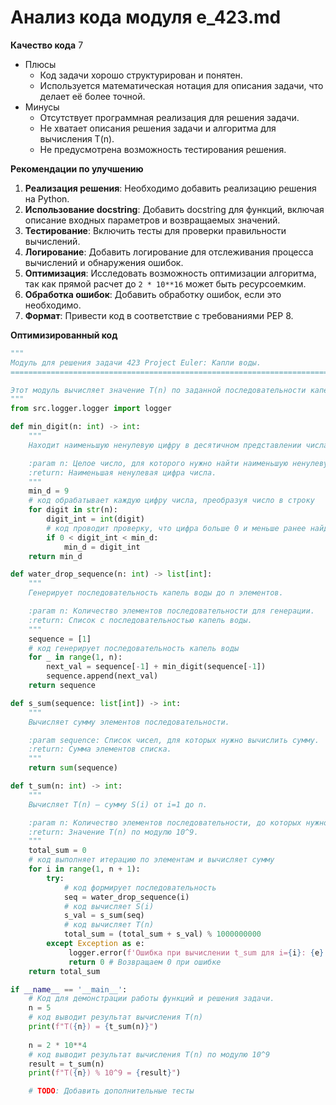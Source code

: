 # Анализ кода модуля e_423.md

**Качество кода**
7
- Плюсы
    - Код задачи хорошо структурирован и понятен.
    - Используется математическая нотация для описания задачи, что делает её более точной.
- Минусы
    - Отсутствует программная реализация для решения задачи.
    - Не хватает описания решения задачи и алгоритма для вычисления T(n).
    - Не предусмотрена возможность тестирования решения.

**Рекомендации по улучшению**
1. **Реализация решения**: Необходимо добавить реализацию решения на Python.
2. **Использование docstring**: Добавить docstring для функций, включая описание входных параметров и возвращаемых значений.
3. **Тестирование**: Включить тесты для проверки правильности вычислений.
4. **Логирование**: Добавить логирование для отслеживания процесса вычислений и обнаружения ошибок.
5. **Оптимизация**: Исследовать возможность оптимизации алгоритма, так как прямой расчет до `2 * 10**16` может быть ресурсоемким.
6. **Обработка ошибок**: Добавить обработку ошибок, если это необходимо.
7. **Формат**: Привести код в соответствие с требованиями PEP 8.

**Оптимизированный код**
```python
"""
Модуль для решения задачи 423 Project Euler: Капли воды.
=========================================================================================

Этот модуль вычисляет значение T(n) по заданной последовательности капель воды и возвращает результат по модулю 10^9.
"""
from src.logger.logger import logger

def min_digit(n: int) -> int:
    """
    Находит наименьшую ненулевую цифру в десятичном представлении числа.

    :param n: Целое число, для которого нужно найти наименьшую ненулевую цифру.
    :return: Наименьшая ненулевая цифра числа.
    """
    min_d = 9
    # код обрабатывает каждую цифру числа, преобразуя число в строку
    for digit in str(n):
        digit_int = int(digit)
        # код проводит проверку, что цифра больше 0 и меньше ранее найденного минимума
        if 0 < digit_int < min_d:
            min_d = digit_int
    return min_d

def water_drop_sequence(n: int) -> list[int]:
    """
    Генерирует последовательность капель воды до n элементов.

    :param n: Количество элементов последовательности для генерации.
    :return: Список с последовательностью капель воды.
    """
    sequence = [1]
    # код генерирует последовательность капель воды
    for _ in range(1, n):
        next_val = sequence[-1] + min_digit(sequence[-1])
        sequence.append(next_val)
    return sequence

def s_sum(sequence: list[int]) -> int:
    """
    Вычисляет сумму элементов последовательности.

    :param sequence: Список чисел, для которых нужно вычислить сумму.
    :return: Сумма элементов списка.
    """
    return sum(sequence)

def t_sum(n: int) -> int:
    """
    Вычисляет T(n) — сумму S(i) от i=1 до n.

    :param n: Количество элементов последовательности, до которых нужно вычислить T(n).
    :return: Значение T(n) по модулю 10^9.
    """
    total_sum = 0
    # код выполняет итерацию по элементам и вычисляет сумму
    for i in range(1, n + 1):
        try:
            # код формирует последовательность
            seq = water_drop_sequence(i)
            # код вычисляет S(i)
            s_val = s_sum(seq)
            # код вычисляет T(n)
            total_sum = (total_sum + s_val) % 1000000000
        except Exception as e:
             logger.error(f'Ошибка при вычислении t_sum для i={i}: {e}')
             return 0 # Возвращаем 0 при ошибке
    return total_sum

if __name__ == '__main__':
    # Код для демонстрации работы функций и решения задачи.
    n = 5
    # код выводит результат вычисления T(n)
    print(f"T({n}) = {t_sum(n)}")
    
    n = 2 * 10**4
    # код выводит результат вычисления T(n) по модулю 10^9
    result = t_sum(n)
    print(f"T({n}) % 10^9 = {result}")

    # TODO: Добавить дополнительные тесты
```